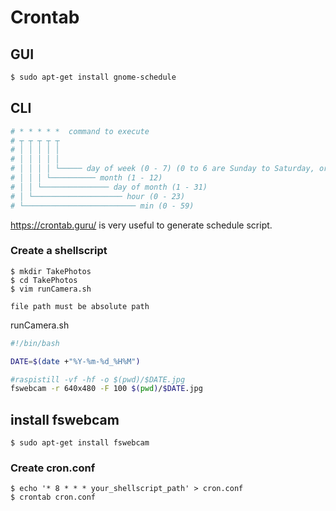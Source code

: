 # Crontab

## GUI
```zsh
$ sudo apt-get install gnome-schedule
```

## CLI


```zsh
# * * * * *  command to execute
# ┬ ┬ ┬ ┬ ┬
# │ │ │ │ │
# │ │ │ │ │
# │ │ │ │ └───── day of week (0 - 7) (0 to 6 are Sunday to Saturday, or use names; 7 is Sunday, the same as 0)
# │ │ │ └────────── month (1 - 12)
# │ │ └─────────────── day of month (1 - 31)
# │ └──────────────────── hour (0 - 23)
# └───────────────────────── min (0 - 59)
```

https://crontab.guru/ is very useful to generate schedule script.  

### Create a shellscript
```
$ mkdir TakePhotos
$ cd TakePhotos
$ vim runCamera.sh
```

`file path must be absolute path`

runCamera.sh
```bash
#!/bin/bash

DATE=$(date +"%Y-%m-%d_%H%M")

#raspistill -vf -hf -o $(pwd)/$DATE.jpg
fswebcam -r 640x480 -F 100 $(pwd)/$DATE.jpg

```

## install fswebcam
```
$ sudo apt-get install fswebcam
```

### Create cron.conf
```
$ echo '* 8 * * * your_shellscript_path' > cron.conf
$ crontab cron.conf
```
